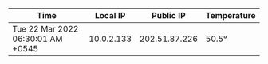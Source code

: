 | Time     | Local IP | Public IP | Temperature |
| ----------- | ----------- | ----------- | ----------- |
| Tue 22 Mar 2022 06:30:01 AM +0545      | 10.0.2.133     | 202.51.87.226  | 50.5° |
